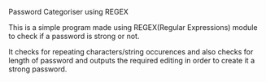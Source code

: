 Password Categoriser using REGEX

This is a simple program made using REGEX(Regular Expressions) module to check if a password is strong or not.

It checks for repeating characters/string occurences and also checks for length of password and outputs the required editing in order to create it a strong password. 
